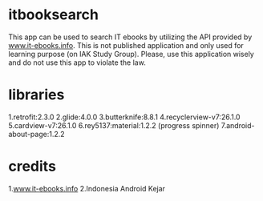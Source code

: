 # itbooksearch

This app can be used to search IT ebooks by utilizing the API provided by www.it-ebooks.info. This is not published application and only used for learning purpose (on IAK Study Group). Please, use this application wisely and do not use this app to violate the law.

# libraries
1.retrofit:2.3.0
2.glide:4.0.0
3.butterknife:8.8.1
4.recyclerview-v7:26.1.0
5.cardview-v7:26.1.0
6.rey5137:material:1.2.2 (progress spinner)
7.android-about-page:1.2.2

# credits
1.www.it-ebooks.info
2.Indonesia Android Kejar

